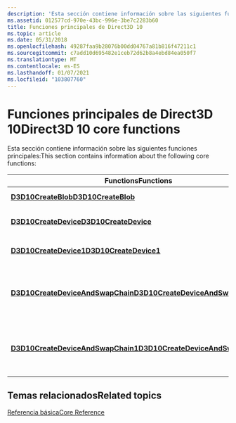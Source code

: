 ```yaml
---
description: 'Esta sección contiene información sobre las siguientes funciones principales:'
ms.assetid: 012577cd-970e-43bc-996e-3be7c2283b60
title: Funciones principales de Direct3D 10
ms.topic: article
ms.date: 05/31/2018
ms.openlocfilehash: 49287faa9b28076b00dd04767a81b816f47211c1
ms.sourcegitcommit: c7add10d695482e1ceb72d62b8a4ebd84ea050f7
ms.translationtype: MT
ms.contentlocale: es-ES
ms.lasthandoff: 01/07/2021
ms.locfileid: "103807760"
---
```

# <a name="direct3d-10-core-functions"></a><span data-ttu-id="9da28-103">Funciones principales de Direct3D 10</span><span class="sxs-lookup"><span data-stu-id="9da28-103">Direct3D 10 core functions</span></span>

<span data-ttu-id="9da28-104">Esta sección contiene información sobre las siguientes funciones principales:</span><span class="sxs-lookup"><span data-stu-id="9da28-104">This section contains information about the following core functions:</span></span>



| <span data-ttu-id="9da28-105">Functions</span><span class="sxs-lookup"><span data-stu-id="9da28-105">Functions</span></span>                                                                | <span data-ttu-id="9da28-106">Descripción</span><span class="sxs-lookup"><span data-stu-id="9da28-106">Description</span></span>                                     |
|--------------------------------------------------------------------------|-------------------------------------------------|
| [<span data-ttu-id="9da28-107">**D3D10CreateBlob**</span><span class="sxs-lookup"><span data-stu-id="9da28-107">**D3D10CreateBlob**</span></span>](/windows/desktop/api/D3D10Misc/nf-d3d10misc-d3d10createblob)                               | <span data-ttu-id="9da28-108">Cree un búfer.</span><span class="sxs-lookup"><span data-stu-id="9da28-108">Create a buffer.</span></span>                                |
| [<span data-ttu-id="9da28-109">**D3D10CreateDevice**</span><span class="sxs-lookup"><span data-stu-id="9da28-109">**D3D10CreateDevice**</span></span>](/windows/desktop/api/D3D10Misc/nf-d3d10misc-d3d10createdevice)                           | <span data-ttu-id="9da28-110">Cree un dispositivo Direct3D 10.</span><span class="sxs-lookup"><span data-stu-id="9da28-110">Create a Direct3D 10 device.</span></span>                    |
| [<span data-ttu-id="9da28-111">**D3D10CreateDevice1**</span><span class="sxs-lookup"><span data-stu-id="9da28-111">**D3D10CreateDevice1**</span></span>](/windows/desktop/api/D3D10_1/nf-d3d10_1-d3d10createdevice1)                         | <span data-ttu-id="9da28-112">Cree un dispositivo Direct3D 10,1.</span><span class="sxs-lookup"><span data-stu-id="9da28-112">Create a Direct3D 10.1 device.</span></span>                  |
| [<span data-ttu-id="9da28-113">**D3D10CreateDeviceAndSwapChain**</span><span class="sxs-lookup"><span data-stu-id="9da28-113">**D3D10CreateDeviceAndSwapChain**</span></span>](/windows/desktop/api/D3D10Misc/nf-d3d10misc-d3d10createdeviceandswapchain)   | <span data-ttu-id="9da28-114">Cree un dispositivo Direct3D 10 y una cadena de intercambio.</span><span class="sxs-lookup"><span data-stu-id="9da28-114">Create a Direct3D 10 device and a swap chain.</span></span>   |
| [<span data-ttu-id="9da28-115">**D3D10CreateDeviceAndSwapChain1**</span><span class="sxs-lookup"><span data-stu-id="9da28-115">**D3D10CreateDeviceAndSwapChain1**</span></span>](/windows/desktop/api/D3D10_1/nf-d3d10_1-d3d10createdeviceandswapchain1) | <span data-ttu-id="9da28-116">Cree un dispositivo Direct3D 10,1 y una cadena de intercambio.</span><span class="sxs-lookup"><span data-stu-id="9da28-116">Create a Direct3D 10.1 device and a swap chain.</span></span> |



 

## <a name="related-topics"></a><span data-ttu-id="9da28-117">Temas relacionados</span><span class="sxs-lookup"><span data-stu-id="9da28-117">Related topics</span></span>

<dl> <dt>

[<span data-ttu-id="9da28-118">Referencia básica</span><span class="sxs-lookup"><span data-stu-id="9da28-118">Core Reference</span></span>](d3d10-graphics-reference-d3d10-core.md)
</dt> </dl>

 

 



